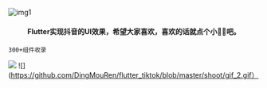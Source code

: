 ![img1](https://github.com/DingMouRen/flutter_tiktok/blob/master/shoot/img_1.png)<br>

#### <p align="center"> Flutter实现抖音的UI效果，希望大家喜欢，喜欢的话就点个小🌟🌟吧。</p>

 `300+组件收录`
 

![](https://github.com/DingMouRen/flutter_tiktok/blob/master/shoot/gif_1.gif)
![](https://github.com/DingMouRen/flutter_tiktok/blob/master/shoot/gif_2.gif）
